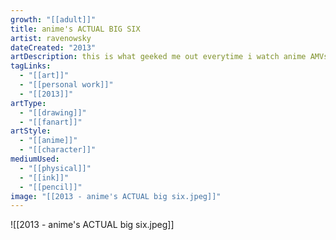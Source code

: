```yaml
---
growth: "[[adult]]"
title: anime's ACTUAL BIG SIX
artist: ravenowsky
dateCreated: "2013"
artDescription: this is what geeked me out everytime i watch anime AMVs or crossover fight scenes on youtube
tagLinks:
  - "[[art]]"
  - "[[personal work]]"
  - "[[2013]]"
artType:
  - "[[drawing]]"
  - "[[fanart]]"
artStyle:
  - "[[anime]]"
  - "[[character]]"
mediumUsed:
  - "[[physical]]"
  - "[[ink]]"
  - "[[pencil]]"
image: "[[2013 - anime's ACTUAL big six.jpeg]]"
---
```

![[2013 - anime's ACTUAL big six.jpeg]]